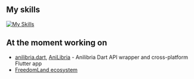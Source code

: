 ## My skills
[![My Skills](https://skillicons.dev/icons?i=python,dart,rust,arduino,flutter,bootstrap,postgres,docker,git)](https://skillicons.dev)

## At the moment working on
- [anilibria.dart](https://github.com/arslee07/anilibria.dart), [AniLibria](https://github.com/arslee07/anilibria-flutter) - Anilibria Dart API wrapper and cross-platform Flutter app
- [FreedomLand ecosystem](https://github.com/fdl-mc)

